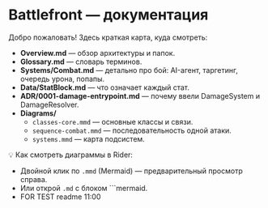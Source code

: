 ﻿# Battlefront — документация

Добро пожаловать! Здесь краткая карта, куда смотреть:

- **Overview.md** — обзор архитектуры и папок.
- **Glossary.md** — словарь терминов.
- **Systems/Combat.md** — детально про бой: AI-агент, таргетинг, очередь урона, попапы.
- **Data/StatBlock.md** — что означает каждый стат.
- **ADR/0001-damage-entrypoint.md** — почему ввели DamageSystem и DamageResolver.
- **Diagrams/**
    - `classes-core.mmd` — основные классы и связи.
    - `sequence-combat.mmd` — последовательность одной атаки.
    - `systems.mmd` — карта подсистем.

💡 Как смотреть диаграммы в Rider:
- Двойной клик по `.mmd` (Mermaid) — предварительный просмотр справа.
- Или открой `.md` с блоком ```mermaid.
- FOR TEST readme 11:00

